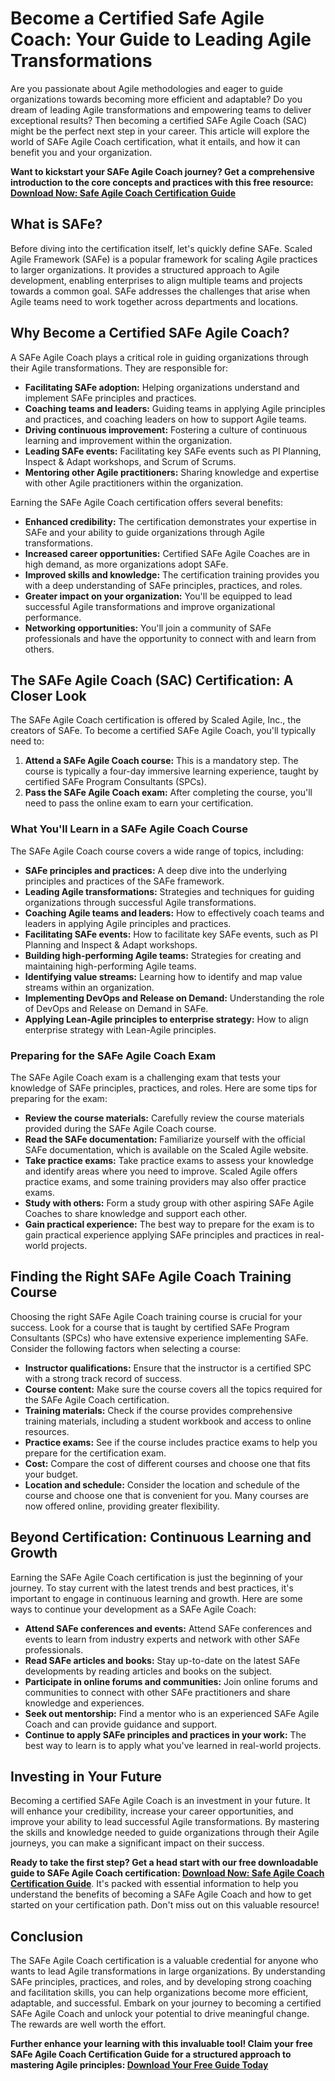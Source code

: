 # Become a Certified Safe Agile Coach: Your Guide to Leading Agile Transformations

Are you passionate about Agile methodologies and eager to guide organizations towards becoming more efficient and adaptable?  Do you dream of leading Agile transformations and empowering teams to deliver exceptional results? Then becoming a certified SAFe Agile Coach (SAC) might be the perfect next step in your career.  This article will explore the world of SAFe Agile Coach certification, what it entails, and how it can benefit you and your organization.

**Want to kickstart your SAFe Agile Coach journey? Get a comprehensive introduction to the core concepts and practices with this free resource:  [Download Now: Safe Agile Coach Certification Guide](https://udemywork.com/safe-agile-coach-certification)**

## What is SAFe?

Before diving into the certification itself, let's quickly define SAFe. Scaled Agile Framework (SAFe) is a popular framework for scaling Agile practices to larger organizations. It provides a structured approach to Agile development, enabling enterprises to align multiple teams and projects towards a common goal. SAFe addresses the challenges that arise when Agile teams need to work together across departments and locations.

## Why Become a Certified SAFe Agile Coach?

A SAFe Agile Coach plays a critical role in guiding organizations through their Agile transformations. They are responsible for:

*   **Facilitating SAFe adoption:** Helping organizations understand and implement SAFe principles and practices.
*   **Coaching teams and leaders:** Guiding teams in applying Agile principles and practices, and coaching leaders on how to support Agile teams.
*   **Driving continuous improvement:** Fostering a culture of continuous learning and improvement within the organization.
*   **Leading SAFe events:** Facilitating key SAFe events such as PI Planning, Inspect & Adapt workshops, and Scrum of Scrums.
*   **Mentoring other Agile practitioners:** Sharing knowledge and expertise with other Agile practitioners within the organization.

Earning the SAFe Agile Coach certification offers several benefits:

*   **Enhanced credibility:**  The certification demonstrates your expertise in SAFe and your ability to guide organizations through Agile transformations.
*   **Increased career opportunities:**  Certified SAFe Agile Coaches are in high demand, as more organizations adopt SAFe.
*   **Improved skills and knowledge:** The certification training provides you with a deep understanding of SAFe principles, practices, and roles.
*   **Greater impact on your organization:**  You'll be equipped to lead successful Agile transformations and improve organizational performance.
*   **Networking opportunities:** You'll join a community of SAFe professionals and have the opportunity to connect with and learn from others.

## The SAFe Agile Coach (SAC) Certification: A Closer Look

The SAFe Agile Coach certification is offered by Scaled Agile, Inc., the creators of SAFe. To become a certified SAFe Agile Coach, you'll typically need to:

1.  **Attend a SAFe Agile Coach course:** This is a mandatory step. The course is typically a four-day immersive learning experience, taught by certified SAFe Program Consultants (SPCs).
2.  **Pass the SAFe Agile Coach exam:** After completing the course, you'll need to pass the online exam to earn your certification.

### What You'll Learn in a SAFe Agile Coach Course

The SAFe Agile Coach course covers a wide range of topics, including:

*   **SAFe principles and practices:** A deep dive into the underlying principles and practices of the SAFe framework.
*   **Leading Agile transformations:**  Strategies and techniques for guiding organizations through successful Agile transformations.
*   **Coaching Agile teams and leaders:**  How to effectively coach teams and leaders in applying Agile principles and practices.
*   **Facilitating SAFe events:**  How to facilitate key SAFe events, such as PI Planning and Inspect & Adapt workshops.
*   **Building high-performing Agile teams:**  Strategies for creating and maintaining high-performing Agile teams.
*   **Identifying value streams:** Learning how to identify and map value streams within an organization.
*   **Implementing DevOps and Release on Demand:** Understanding the role of DevOps and Release on Demand in SAFe.
*   **Applying Lean-Agile principles to enterprise strategy:** How to align enterprise strategy with Lean-Agile principles.

### Preparing for the SAFe Agile Coach Exam

The SAFe Agile Coach exam is a challenging exam that tests your knowledge of SAFe principles, practices, and roles.  Here are some tips for preparing for the exam:

*   **Review the course materials:**  Carefully review the course materials provided during the SAFe Agile Coach course.
*   **Read the SAFe documentation:**  Familiarize yourself with the official SAFe documentation, which is available on the Scaled Agile website.
*   **Take practice exams:**  Take practice exams to assess your knowledge and identify areas where you need to improve.  Scaled Agile offers practice exams, and some training providers may also offer practice exams.
*   **Study with others:**  Form a study group with other aspiring SAFe Agile Coaches to share knowledge and support each other.
*   **Gain practical experience:** The best way to prepare for the exam is to gain practical experience applying SAFe principles and practices in real-world projects.

## Finding the Right SAFe Agile Coach Training Course

Choosing the right SAFe Agile Coach training course is crucial for your success. Look for a course that is taught by certified SAFe Program Consultants (SPCs) who have extensive experience implementing SAFe. Consider the following factors when selecting a course:

*   **Instructor qualifications:** Ensure that the instructor is a certified SPC with a strong track record of success.
*   **Course content:**  Make sure the course covers all the topics required for the SAFe Agile Coach certification.
*   **Training materials:**  Check if the course provides comprehensive training materials, including a student workbook and access to online resources.
*   **Practice exams:**  See if the course includes practice exams to help you prepare for the certification exam.
*   **Cost:**  Compare the cost of different courses and choose one that fits your budget.
*   **Location and schedule:** Consider the location and schedule of the course and choose one that is convenient for you.  Many courses are now offered online, providing greater flexibility.

## Beyond Certification: Continuous Learning and Growth

Earning the SAFe Agile Coach certification is just the beginning of your journey.  To stay current with the latest trends and best practices, it's important to engage in continuous learning and growth.  Here are some ways to continue your development as a SAFe Agile Coach:

*   **Attend SAFe conferences and events:**  Attend SAFe conferences and events to learn from industry experts and network with other SAFe professionals.
*   **Read SAFe articles and books:**  Stay up-to-date on the latest SAFe developments by reading articles and books on the subject.
*   **Participate in online forums and communities:**  Join online forums and communities to connect with other SAFe practitioners and share knowledge and experiences.
*   **Seek out mentorship:**  Find a mentor who is an experienced SAFe Agile Coach and can provide guidance and support.
*   **Continue to apply SAFe principles and practices in your work:** The best way to learn is to apply what you've learned in real-world projects.

## Investing in Your Future

Becoming a certified SAFe Agile Coach is an investment in your future.  It will enhance your credibility, increase your career opportunities, and improve your ability to lead successful Agile transformations. By mastering the skills and knowledge needed to guide organizations through their Agile journeys, you can make a significant impact on their success.

**Ready to take the first step?  Get a head start with our free downloadable guide to SAFe Agile Coach certification:  [Download Now: Safe Agile Coach Certification Guide](https://udemywork.com/safe-agile-coach-certification)**.  It's packed with essential information to help you understand the benefits of becoming a SAFe Agile Coach and how to get started on your certification path. Don't miss out on this valuable resource!

## Conclusion

The SAFe Agile Coach certification is a valuable credential for anyone who wants to lead Agile transformations in large organizations. By understanding SAFe principles, practices, and roles, and by developing strong coaching and facilitation skills, you can help organizations become more efficient, adaptable, and successful.  Embark on your journey to becoming a certified SAFe Agile Coach and unlock your potential to drive meaningful change. The rewards are well worth the effort.

**Further enhance your learning with this invaluable tool! Claim your free SAFe Agile Coach Certification Guide for a structured approach to mastering Agile principles: [Download Your Free Guide Today](https://udemywork.com/safe-agile-coach-certification)**
